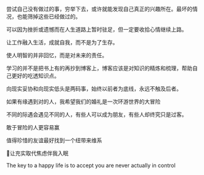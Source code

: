 尝试自己没有做过的事，穷举下去，或许就能发现自己真正的兴趣所在。最坏的情况，也能筛掉这些已经做过的。

可以因为挫折或遗憾而在人生道路上暂时驻足，但一定要收拾心情继续上路。

让工作融入生活，成就自我，而不是为了生存。

使人明智的并非回忆，而是对未来的责任。

学习的并不是把书上有的再抄到博客上，博客应该是对知识的精炼和梳理，帮助自己更好的吃透知识点。

向现实妥协和向现实低头是两码事，始终以前者为底线，永远不触及后者。

如果有缘遇到对的人，我希望我们的婚礼是一次环游世界的大冒险

不同的际遇会遇见不同的人，有些人可以成为朋友，有些人却终究只是过客。

敢于冒险的人更容易赢

值得珍惜的友谊最好找到一个纽带来维系

让充实取代焦虑伴我入眠

The key to a happy life is to accept you are never actually in control
